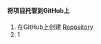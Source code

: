 #### 将项目托管到GitHub上

 1. 在GitHub上创建 [Repository][1]
 2. 1

































  [1]: https://github.com/yellowbaby1991/coolweather